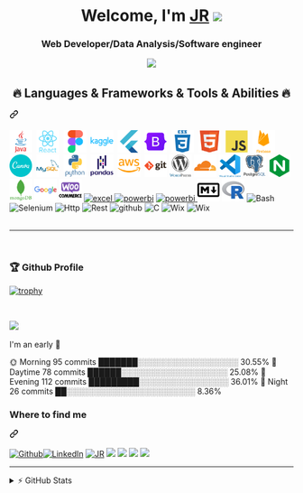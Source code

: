 <h1 align="center">Welcome, I'm <a href="https://daniilshat.ru/" target="_blank">JR</a> 
<img src="https://github.com/blackcater/blackcater/raw/main/images/Hi.gif" height="32"/></h1>
<h3 align="center">Web Developer/Data Analysis/Software engineer</h3>

 <div id="header" align="center">
  <img src="https://media.giphy.com/media/M9gbBd9nbDrOTu1Mqx/giphy.gif" width="100"/>
</div>
 
 
 <div class="markdown-heading" dir="auto"><h2 align="center" class="heading-element" dir="auto">🔥 Languages &amp; Frameworks &amp; Tools &amp; Abilities 🔥</h2><a id="user-content--languages--frameworks--tools--abilities-" class="anchor" aria-label="Permalink: 🔥 Languages &amp; Frameworks &amp; Tools &amp; Abilities 🔥" href="#-languages--frameworks--tools--abilities-"><svg class="octicon octicon-link" viewBox="0 0 16 16" version="1.1" width="16" height="16" aria-hidden="true"><path d="m7.775 3.275 1.25-1.25a3.5 3.5 0 1 1 4.95 4.95l-2.5 2.5a3.5 3.5 0 0 1-4.95 0 .751.751 0 0 1 .018-1.042.751.751 0 0 1 1.042-.018 1.998 1.998 0 0 0 2.83 0l2.5-2.5a2.002 2.002 0 0 0-2.83-2.83l-1.25 1.25a.751.751 0 0 1-1.042-.018.751.751 0 0 1-.018-1.042Zm-4.69 9.64a1.998 1.998 0 0 0 2.83 0l1.25-1.25a.751.751 0 0 1 1.042.018.751.751 0 0 1 .018 1.042l-1.25 1.25a3.5 3.5 0 1 1-4.95-4.95l2.5-2.5a3.5 3.5 0 0 1 4.95 0 .751.751 0 0 1-.018 1.042.751.751 0 0 1-1.042.018 1.998 1.998 0 0 0-2.83 0l-2.5 2.5a1.998 1.998 0 0 0 0 2.83Z"></path></svg></a></div>
<br>
<div>
  <img src="https://github.com/devicons/devicon/blob/master/icons/java/java-original-wordmark.svg" title="Java" alt="Java" width="40" height="40"/>&nbsp;
  <img src="https://github.com/devicons/devicon/blob/master/icons/react/react-original-wordmark.svg" title="React" alt="React" width="40" height="40"/>&nbsp;
  <img src="https://github.com/devicons/devicon/blob/master/icons/figma/figma-original.svg " title="Figma" alt="Figma" width="40" height="40"/>&nbsp;
  <img src="https://github.com/devicons/devicon/blob/master/icons/kaggle/kaggle-original-wordmark.svg" title="Kaggle" alt="Kaggle" width="40" height="40"/>&nbsp;
  <img src="https://github.com/devicons/devicon/blob/master/icons/flutter/flutter-original.svg" title="Flutter" alt="Flutter" width="40" height="40"/>&nbsp;
  <img src="https://github.com/devicons/devicon/blob/master/icons/bootstrap/bootstrap-original.svg" title="Bootsrap" alt="Redux " width="40" height="40"/>&nbsp;
  <img src="https://github.com/devicons/devicon/blob/master/icons/css3/css3-plain-wordmark.svg"  title="CSS3" alt="CSS" width="40" height="40"/>&nbsp;
  <img src="https://github.com/devicons/devicon/blob/master/icons/html5/html5-original.svg" title="HTML5" alt="HTML" width="40" height="40"/>&nbsp;
  <img src="https://github.com/devicons/devicon/blob/master/icons/javascript/javascript-original.svg" title="JavaScript" alt="JavaScript" width="40" height="40"/>&nbsp;
  <img src="https://github.com/devicons/devicon/blob/master/icons/firebase/firebase-plain-wordmark.svg" title="Firebase" alt="Firebase" width="40" height="40"/>&nbsp;
  <img src="https://github.com/devicons/devicon/blob/master/icons/canva/canva-original.svg" title="Canva"  alt="Gatsby" width="40" height="40"/>&nbsp;
  <img src="https://github.com/devicons/devicon/blob/master/icons/mysql/mysql-original-wordmark.svg" title="MySQL"  alt="MySQL" width="40" height="40"/>&nbsp;
  <img src="https://github.com/devicons/devicon/blob/master/icons/python/python-original-wordmark.svg" title="Python" alt="NodeJS" width="40" height="40"/>&nbsp;
 <img src="https://github.com/devicons/devicon/blob/master/icons/pandas/pandas-original-wordmark.svg" title="Pandas" alt="NodeJS" width="40" height="40"/>&nbsp;
  <img src="https://github.com/devicons/devicon/blob/master/icons/amazonwebservices/amazonwebservices-plain-wordmark.svg" title="AWS" alt="AWS" width="40" height="40"/>&nbsp;
  <img src="https://github.com/devicons/devicon/blob/master/icons/git/git-original-wordmark.svg" title="Git" **alt="Git" width="40" height="40"/>
  <img src="https://github.com/devicons/devicon/blob/master/icons/wordpress/wordpress-original.svg" title="Wordpress" **alt="Git" width="40" height="40"/>
 <img src="https://github.com/devicons/devicon/blob/master/icons/cloudflare/cloudflare-original.svg" title="cloudflare" **alt="cloudflare" width="40" height="40"/>
 <img src="https://github.com/devicons/devicon/blob/master/icons/vscode/vscode-original-wordmark.svg" title="cloudflare" **alt="cloudflare" width="40" height="40"/>
  <img src="https://github.com/devicons/devicon/blob/master/icons/postgresql/postgresql-original-wordmark.svg" title="cloudflare" **alt="cloudflare" width="40" height="40"/>
   <img src="https://github.com/devicons/devicon/blob/master/icons/nginx/nginx-original.svg" title="cloudflare" **alt="cloudflare" width="40" height="40"/>
   <img src="https://github.com/devicons/devicon/blob/master/icons/mongodb/mongodb-plain-wordmark.svg" title="cloudflare" **alt="cloudflare" width="40" height="40"/>
 <img src="https://github.com/devicons/devicon/blob/master/icons/google/google-original-wordmark.svg" title="cloudflare" **alt="cloudflare" width="40" height="40"/>
 <img src="https://github.com/devicons/devicon/blob/master/icons/woocommerce/woocommerce-original-wordmark.svg" title="cloudflare" **alt="cloudflare" width="40" height="40"/>
 <a href="https://www.microsoft.com/en-in/microsoft-365/excel" rel="nofollow"> <img src="https://camo.githubusercontent.com/d0dd578e623c24f72c1d4857dd927428729cd326cfc7532523ee3e5eae20fbd4/68747470733a2f2f7374617469632e7665637465657a792e636f6d2f73797374656d2f7265736f75726365732f70726576696577732f3032322f3130312f3033302f6f726967696e616c2f6d6963726f736f66742d657863656c2d6c6f676f2d7472616e73706172656e742d667265652d706e672e706e67" alt="excel" width="40" height="40" data-canonical-src="https://static.vecteezy.com/system/resources/previews/022/101/030/original/microsoft-excel-logo-transparent-free-png.png" style="max-width: 100%;"> </a>
 <a target="_blank" rel="noopener noreferrer nofollow" href="https://camo.githubusercontent.com/22d93c139ac0551a09b0776e2b7557dceac5a2a44e8c2a1653526c6ce773b2ad/68747470733a2f2f6c6f676f686973746f72792e6e65742f77702d636f6e74656e742f75706c6f6164732f323032332f30352f506f7765722d42492d53796d626f6c2e706e67"><img src="https://camo.githubusercontent.com/22d93c139ac0551a09b0776e2b7557dceac5a2a44e8c2a1653526c6ce773b2ad/68747470733a2f2f6c6f676f686973746f72792e6e65742f77702d636f6e74656e742f75706c6f6164732f323032332f30352f506f7765722d42492d53796d626f6c2e706e67" alt="powerbi" width="60" height="40" data-canonical-src="https://logohistory.net/wp-content/uploads/2023/05/Power-BI-Symbol.png" style="max-width: 100%;"></a> 
<a href="https://www.tableau.com/" rel="nofollow"> <img src="https://camo.githubusercontent.com/8f28f284f40a479b15f2d37475ac25d428a5c0f625249e33a56837e32777f10a/68747470733a2f2f6c6f676f732d776f726c642e6e65742f77702d636f6e74656e742f75706c6f6164732f323032312f31302f5461626c6561752d456d626c656d2e706e67" alt="powerbi" width="50" height="40" data-canonical-src="https://logos-world.net/wp-content/uploads/2021/10/Tableau-Emblem.png" style="max-width: 100%;"> </a>
 <img src="https://github.com/devicons/devicon/blob/master/icons/markdown/markdown-original.svg" title="Rstudio" alt="AWS" width="40" height="40"/>
 <img src="https://github.com/devicons/devicon/blob/master/icons/r/r-original.svg" title="Rstudio" alt="AWS" width="40" height="40"/>
  <img src="https://raw.githubusercontent.com/marwin1991/profile-technology-icons/refs/heads/main/icons/bash.png" title="Bash" alt="Bash" width="40" height="40"/>
 <img src="https://raw.githubusercontent.com/marwin1991/profile-technology-icons/refs/heads/main/icons/selenium.png" title="Selenium" alt="Selenium" width="40" height="40"/>
  <img src="https://raw.githubusercontent.com/marwin1991/profile-technology-icons/refs/heads/main/icons/http.png" title="Http" alt="Http" width="40" height="40"/>
  <img src="https://raw.githubusercontent.com/marwin1991/profile-technology-icons/refs/heads/main/icons/rest.png" title="Rest" alt="Rest" width="40" height="40"/>
 <img src="https://raw.githubusercontent.com/marwin1991/profile-technology-icons/refs/heads/main/icons/github.png" title="Github" alt="github" width="40" height="40"/>
  <img src="https://raw.githubusercontent.com/marwin1991/profile-technology-icons/refs/heads/main/icons/c%23.png" title="C" alt="C" width="40" height="40"/>
 <img src="https://raw.githubusercontent.com/marwin1991/profile-technology-icons/refs/heads/main/icons/wix.png" title="Wix" alt="Wix" width="40" height="40"/>
 <img src="https://raw.githubusercontent.com/marwin1991/profile-technology-icons/refs/heads/main/icons/windows.png" title="Wix" alt="Wix" width="40" height="40"/>
</div>
<br> 
 

<hr>  
<br>

### 🏆  Github Profile 
 
[![trophy](https://github-profile-trophy.vercel.app/?username=mscbuild)](https://github.com/ryo-ma/github-profile-trophy)

<br>

![](https://komarev.com/ghpvc/?username=mscbuild) 

I'm an early 🐤

🌞 Morning    95 commits     ███████░░░░░░░░░░░░░░░░░░   30.55% 
🌆 Daytime    78 commits     ██████░░░░░░░░░░░░░░░░░░░   25.08% 
🌃 Evening    112 commits    █████████░░░░░░░░░░░░░░░░   36.01% 
🌙 Night      26 commits     ██░░░░░░░░░░░░░░░░░░░░░░░   8.36%

<div class="markdown-heading" dir="auto"><h3 class="heading-element" dir="auto">Where to find me</h3><a id="user-content-where-to-find-me" class="anchor" aria-label="Permalink: Where to find me" href="#where-to-find-me"><svg class="octicon octicon-link" viewBox="0 0 16 16" version="1.1" width="16" height="16" aria-hidden="true"><path d="m7.775 3.275 1.25-1.25a3.5 3.5 0 1 1 4.95 4.95l-2.5 2.5a3.5 3.5 0 0 1-4.95 0 .751.751 0 0 1 .018-1.042.751.751 0 0 1 1.042-.018 1.998 1.998 0 0 0 2.83 0l2.5-2.5a2.002 2.002 0 0 0-2.83-2.83l-1.25 1.25a.751.751 0 0 1-1.042-.018.751.751 0 0 1-.018-1.042Zm-4.69 9.64a1.998 1.998 0 0 0 2.83 0l1.25-1.25a.751.751 0 0 1 1.042.018.751.751 0 0 1 .018 1.042l-1.25 1.25a3.5 3.5 0 1 1-4.95-4.95l2.5-2.5a3.5 3.5 0 0 1 4.95 0 .751.751 0 0 1-.018 1.042.751.751 0 0 1-1.042.018 1.998 1.998 0 0 0-2.83 0l-2.5 2.5a1.998 1.998 0 0 0 0 2.83Z"></path></svg></a></div>
<p dir="auto"><a href="https://github.com/mscbuild"><img alt="Github" src="https://camo.githubusercontent.com/9c137a831035de366198774c3260403fa2415d06ad2153a30098022f2c4249a9/68747470733a2f2f696d672e736869656c64732e696f2f62616467652f4769744875622d2532333132313030452e7376673f267374796c653d666f722d7468652d6261646765266c6f676f3d476974687562266c6f676f436f6c6f723d7768697465" data-canonical-src="https://img.shields.io/badge/GitHub-%2312100E.svg?&amp;style=for-the-badge&amp;logo=Github&amp;logoColor=white" style="max-width: 100%;"></a><a href="https://www.linkedin.com" rel="nofollow"><img alt="LinkedIn" src="https://camo.githubusercontent.com/d90c501c7f68295cfcab6a68b761ba5b1101292b8ac9895eaeca253df2e53eb3/68747470733a2f2f696d672e736869656c64732e696f2f62616467652f6c696e6b6564696e2d2532333030373742352e7376673f267374796c653d666f722d7468652d6261646765266c6f676f3d6c696e6b6564696e266c6f676f436f6c6f723d7768697465" data-canonical-src="https://img.shields.io/badge/linkedin-%230077B5.svg?&amp;style=for-the-badge&amp;logo=linkedin&amp;logoColor=white" style="max-width: 100%;"></a>  
<a href="https://www.kaggle.com/jurijsruko" rel="nofollow"><img src="https://camo.githubusercontent.com/470729f6bba5eb354e23611c0a0b82cc298d9eb8e34ea68119f74cf15b1125cd/68747470733a2f2f696d672e736869656c64732e696f2f62616467652f4b4147474c452d3230424546463f267374796c653d666f722d7468652d6261646765266c6f676f3d6b6167676c65266c6f676f436f6c6f723d7768697465" alt="JR" data-canonical-src="https://img.shields.io/badge/KAGGLE-20BEFF?&amp;style=for-the-badge&amp;logo=kaggle&amp;logoColor=white" style="max-width: 100%;"></a>
 <a href="https://codepen.io/jrck" rel="nofollow"><img 
src="https://img.shields.io/badge/Codepen-000000?style=for-the-badge&logo=codepen&logoColor=white" style="max-width: 100%;"></a>
<a href="https://www.hackerrank.com/profile/arrmagedon55" rel="nofollow"><img 
 src="https://img.shields.io/badge/-Hackerrank-2EC866?logo=HackerRank&logoColor=white" height="25" style="max-width: 100%;"></a>
 <a href="https://playacademy.withgoogle.com/certificate" rel="nofollow"><img 
src="https://img.shields.io/badge/Play_Store-%2300ACCE?logo=google-play&logoColor=white" height="25" style="max-width: 100%;"></a>
 <a href="https://google.com" rel="nofollow"><img 
src="https://img.shields.io/badge/Google-Connect-brightgreen?style=for-the-badge&labelColor=black&logo=google" height="25" style="max-width: 100%;"></a>
</p>
<hr>
<details>
  <summary>⚡ GitHub Stats</summary>
  <a target="_blank" rel="noopener noreferrer nofollow"  
</details>
 <img src="https://github-readme-stats.vercel.app/api?username=mscbuild&theme=default&show_icons=true&hide_border=true&count_private=true" alt="mscbuild's GitHub Stats" /> 
 <img src="https://github-readme-stats.vercel.app/api/top-langs/?username=mscbuild&theme=default&show_icons=true&hide_border=true&layout=compact" alt="mscbuild's GitHub Stats" />
<!---
mscbuild/mscbuild is a ✨ special ✨ repository because its `README.md` (this file) appears on your GitHub profile.
You can click the Preview link to take a look at your changes.
--->
